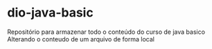 # dio-java-basic
Repositório para armazenar todo o conteúdo do curso de java basico
Alterando o conteudo de um arquivo de forma local